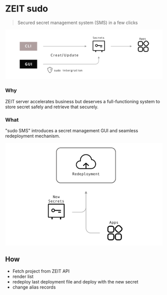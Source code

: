 # ZEIT sudo
> Secured secret management system (SMS) in a few clicks

![image](https://github.com/zeit-sudo/assets/blob/master/Workflow%201-1.png?raw=true)

### Why
ZEIT server accelerates business but deserves a full-functioning system to store secret safely and retrieve that securely.

### What
"sudo SMS" introduces a secret management GUI and seamless redeployment mechanism.

![designbysunny](https://github.com/zeit-sudo/assets/blob/master/Workflow%202-1.png?raw=true)

## How
- Fetch project from ZEIT API
- render list
- redeploy last deployment file and deploy with the new secret
- change alias records
